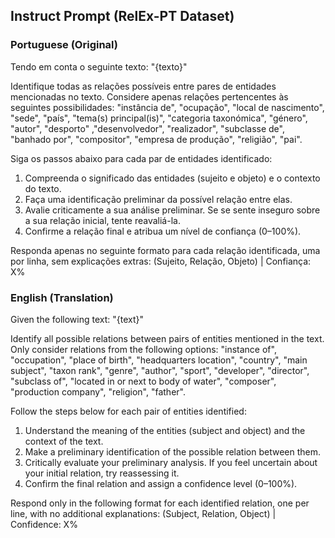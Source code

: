 ## Instruct Prompt (RelEx-PT Dataset)

### Portuguese (Original)

Tendo em conta o seguinte texto:
"{texto}"

Identifique todas as relações possíveis entre pares de entidades mencionadas no texto.
Considere apenas relações pertencentes às seguintes possibilidades: "instância de", "ocupação", "local de nascimento", "sede", "país", "tema(s) principal(is)", "categoria taxonómica", "género", "autor", "desporto" ,"desenvolvedor", "realizador", "subclasse de", "banhado por", "compositor", "empresa de produção", "religião", "pai".

Siga os passos abaixo para cada par de entidades identificado:

1. Compreenda o significado das entidades (sujeito e objeto) e o contexto do texto.
2. Faça uma identificação preliminar da possível relação entre elas.
3. Avalie criticamente a sua análise preliminar. Se se sente inseguro sobre a sua relação inicial, tente reavaliá-la.
4. Confirme a relação final e atribua um nível de confiança (0–100%).

Responda apenas no seguinte formato para cada relação identificada, uma por linha, sem explicações extras:
(Sujeito, Relação, Objeto) | Confiança: X%

### English (Translation)

Given the following text:
"{text}"

Identify all possible relations between pairs of entities mentioned in the text.
Only consider relations from the following options: "instance of", "occupation", "place of birth", "headquarters location", "country", "main subject", "taxon rank", "genre", "author", "sport", "developer", "director", "subclass of", "located in or next to body of water", "composer", "production company", "religion", "father".

Follow the steps below for each pair of entities identified:

1. Understand the meaning of the entities (subject and object) and the context of the text.
2. Make a preliminary identification of the possible relation between them.
3. Critically evaluate your preliminary analysis. If you feel uncertain about your initial relation, try reassessing it.
4. Confirm the final relation and assign a confidence level (0–100%).

Respond only in the following format for each identified relation, one per line, with no additional explanations:
(Subject, Relation, Object) | Confidence: X%
